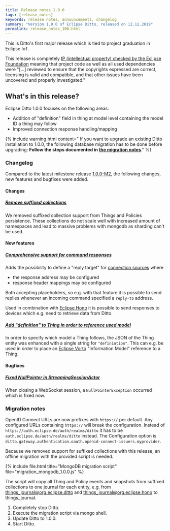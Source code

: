 ```yaml
---
title: Release notes 1.0.0
tags: [release_notes]
keywords: release notes, announcements, changelog
summary: "Version 1.0.0 of Eclipse Ditto, released on 12.12.2019"
permalink: release_notes_100.html
---
```


This is Ditto's first major release which is tied to project graduation in Eclipse IoT.

This release is completely [IP (intellectual property) checked by the Eclipse Foundation](https://www.eclipse.org/projects/handbook/#ip) 
meaning that project code as well as all used dependencies were "[...] reviewed to ensure that the copyrights 
expressed are correct, licensing is valid and compatible, and that other issues have been uncovered and properly 
investigated."

## What's in this release?

Eclipse Ditto 1.0.0 focuses on the following areas:

* Addition of "definition" field in thing at model level containing the model ID a thing may follow
* Improved connection response handling/mapping

{% include warning.html content="
If you want to upgrade an existing Ditto installation to 1.0.0, the following database migration has to be done 
before upgrading: **Follow the steps documented in [the migration notes](#migration-notes)**." %}


### Changelog

Compared to the latest milestone release [1.0.0-M2](release_notes_100-M2.html), the following changes, new features and
bugfixes were added.


#### Changes

##### [Remove suffixed collections](https://github.com/eclipse/ditto/issues/537)

We removed suffixed collection support from Things and Policies persistence.
These collections do not scale well with increased amount of namespaces and lead to massive problems with mongodb as 
sharding can't be used.


#### New features

##### [Comprehensive support for command responses](https://github.com/eclipse/ditto/issues/540)

Adds the possibility to define a "reply target" for [connection sources](basic-connections.html#sources) where 
* the response address may be configured
* response header mappings may be configured

Both accepting placeholders, so e.g. with that feature it is possible to send replies whenever an incoming command 
specified a `reply-to` address.

Used in combination with [Eclipse Hono](https://eclipse.org/hono/)  it is possible to send responses to devices which 
e.g. need to retrieve data from Ditto.

##### [Add "definition" to Thing in order to reference used model](https://github.com/eclipse/ditto/issues/247)

In order to specify which model a Thing follows, the JSON of the Thing entity was enhanced with a single string for 
`"definintion"`. This can e.g. be used in order to place an [Eclipse Vorto](https://eclipse.org/vorto/) 
"Information Model" reference to a Thing.

#### Bugfixes

##### [Fixed NullPointer in StreamingSessionActor](https://github.com/eclipse/ditto/pull/546)

When closing a WebSocket session, a `NullPointerException` occurred which is fixed now.

### Migration notes

OpenID Connect URLs are now prefixes with `https://` per default. Any configured URLs containing `https://` will break the configuration.
Instead of `https://auth.eclipse.de/auth/realms/ditto` it has to be `auth.eclipse.de/auth/realms/ditto` instead.
The Configuration option is `ditto.gateway.authentication.oauth.openid-connect-issuers.myprovider`.

Because we removed support for suffixed collections with this release, an offline migration with the provided script 
is needed.

{% include file.html title="MongoDB migration script" file="migration_mongodb_1.0.0.js" %}

The script will copy all Thing and Policy events and snapshots from suffixed collections to one journal for each entity,
e.g. from things_journal@org.eclipse.ditto and things_journal@org.eclipse.hono to things_journal.

1. Completely stop Ditto.
2. Execute the migration script via mongo shell.
3. Update Ditto to 1.0.0.
4. Start Ditto.
